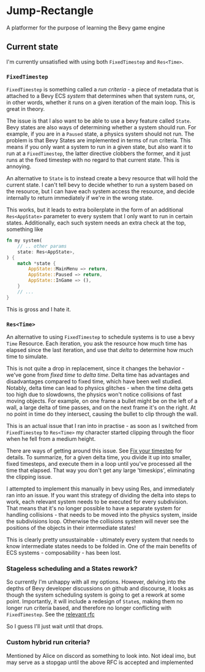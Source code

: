 # Jump-Rectangle

A platformer for the purpose of learning the Bevy game engine

## Current state
I'm currently unsatisfied with using both `FixedTimestep` and `Res<Time>`.
  
### `FixedTimestep`
`FixedTimestep` is something called a *run criteria* - a piece of metadata that is attached to a Bevy ECS *system* that determines when that system runs, or, in other words, whether it runs on a given iteration of the main loop. This is great in theory. 

The issue is that I also want to be able to use a bevy feature called `State`. Bevy states are also ways of determining whether a system should run. For example, if you are in a `Paused` state, a physics system should not run. The problem is that Bevy States are implemented in terms of run criteria. This means if you only want a system to run in a given state, but also want it to run at a `FixedTimestep`, the latter directive clobbers the former, and it just runs at the fixed timestep with no regard to that current state. This is annoying.

An alternative to `State` is to instead create a bevy resource that will hold the current state. I can't tell bevy to decide whether to run a system based on the resource, but I can have each system access the resource, and decide internally to return immediately if we're in the wrong state. 

This works, but it leads to extra boilerplate in the form of an additional `Res<AppState>` parameter to every system that I only want to run in certain states. Additionally, each such system needs an extra check at the top, something like

```rust
fn my system(
    // .. other params
    state: Res<AppState>,
) {
    match *state {
        AppState::MainMenu => return,
        AppState::Paused => return,
        AppState::InGame => (),
    }
    // ...
}
```

This is gross and I hate it.

### `Res<Time>`

An alternative to using `FixedTimestep` to schedule systems is to use a bevy `Time` Resource. Each iteration, you ask the resource how much time has elapsed since the last iteration, and use that *delta* to determine how much time to simulate.
  
This is not quite a drop in replacement, since it changes the behavior - we've gone from *fixed time* to *delta time*. Delta time has advantages and disadvantages compared to fixed time, which have been well studied. Notably, delta time can lead to physics glitches - when the time delta gets too high due to slowdowns, the physics won't notice collisions of fast moving objects. For example, on one frame a bullet might be on the left of a wall, a large delta of time passes, and on the next frame it's on the right. At no point in time do they intersect, causing the bullet to clip through the wall.

This is an actual issue that I ran into in practise - as soon as I switched from `FixedTimestep` to `Res<Time>` my character started clipping through the floor when he fell from a medium height.
  
There are ways of getting around this issue. See [Fix your timestep](https://gafferongames.com/post/fix_your_timestep/) for details. To summarize, for a given delta time, you divide it up into smaller, fixed timesteps, and execute them in a loop until you've processed all the time that elapsed. That way you don't get any large 'timeskips', eliminating the clipping issue.
  
I attempted to implement this manually in bevy using Res<Time>, and immediately ran into an issue. If you want this strategy of dividing the delta into steps to work, each relevant system needs to be executed for every subdivision. That means that it's no longer possible to have a separate system for handling collisions - that needs to be moved into the physics system, inside the subdivisions loop. Otherwise the collisions system will never see the positions of the objects in their intermediate states!
  
This is clearly pretty unsustainable - ultimately every system that needs to know intermediate states needs to be folded in. One of the main benefits of ECS systems - composability - has been lost.
  
### Stageless scheduling and a States rework?
  
So currently I'm unhappy with all my options. However, delving into the depths of Bevy developer discussions on github and discourse, it looks as though the system scheduling system is going to get a rework at some point. Importantly, it will include a redesign of `State`s, making them no longer run criteria based, and therefore no longer conflicting with `FixedTimestep`. See the [relevant rfc](https://github.com/bevyengine/rfcs/pull/45)
  
So I guess I'll just wait until that drops.
  
### Custom hybrid run criteria? 
Mentioned by Alice on discord as something to look into. Not ideal imo, but may serve as a stopgap until the above RFC is accepted and implemented
